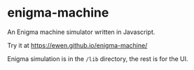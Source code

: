 # enigma-machine
An Enigma machine simulator written in Javascript.

Try it at https://ewen.github.io/enigma-machine/

Enigma simulation is in the `/lib` directory, the rest is for the UI.
